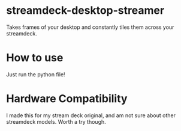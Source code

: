 # streamdeck-desktop-streamer
Takes frames of your desktop and constantly tiles them across your streamdeck. 

# How to use
Just run the python file! 

# Hardware Compatibility
I made this for my stream deck original, and am not sure about other streamdeck models. Worth a try though.
